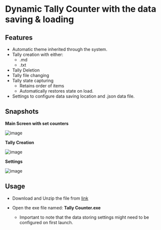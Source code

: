 # Dynamic Tally Counter with the data saving & loading
## Features
- Automatic theme inherited through the system.
- Tally creation with either:
  - .md
  - .txt
- Tally Deletion
- Tally file changing
- Tally state capturing
  - Retains order of items
  - Automatically restores state on load.
-  Settings to configure data saving location and .json data file.

## Snapshots
**Main Screen with set counters**

![image](https://github.com/user-attachments/assets/0aad409f-6c73-4459-8a2d-73ba233a23b6)

**Tally Creation**

![image](https://github.com/user-attachments/assets/e315c0c3-c17e-4850-9b27-e049611fc58c)

**Settings**

![image](https://github.com/user-attachments/assets/7a6c97b1-43a1-457a-ae8f-92d3cb80a1d6)

## Usage
- Download and Unzip the file from [link](https://github.com/wildalex0/Dynamic-Tally-Counter/releases/tag/1.0.0)

- Open the exe file named: **Tally Counter.exe**
  - Important to note that the data storing settings might need to be configured on first launch.

